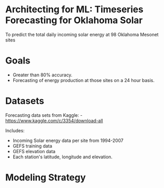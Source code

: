 # Architecting for ML: Timeseries Forecasting for Oklahoma Solar

To predict the total daily incoming solar energy at 98 Oklahoma Mesonet sites

# Goals

* Greater than 80% accuracy.
* Forecasting of energy production at those sites on a 24 hour basis.


# Datasets
Forecasting data sets from Kaggle: - https://www.kaggle.com/c/3354/download-all

Includes:

* Incoming Solar energy data per site from 1994-2007
* GEFS training data
* GEFS elevation data
* Each station's latitude, longitude and elevation.

# Modeling Strategy


